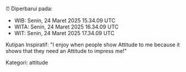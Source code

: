 ⏰ Diperbarui pada:
- WIB: Senin, 24 Maret 2025 15.34.09 UTC
- WITA: Senin, 24 Maret 2025 16.34.09 UTC
- WIT: Senin, 24 Maret 2025 17.34.09 UTC

Kutipan Inspiratif:
"I enjoy when people show Attitude to me because it shows that they need an Attitude to impress me!"


Kategori: attitude

